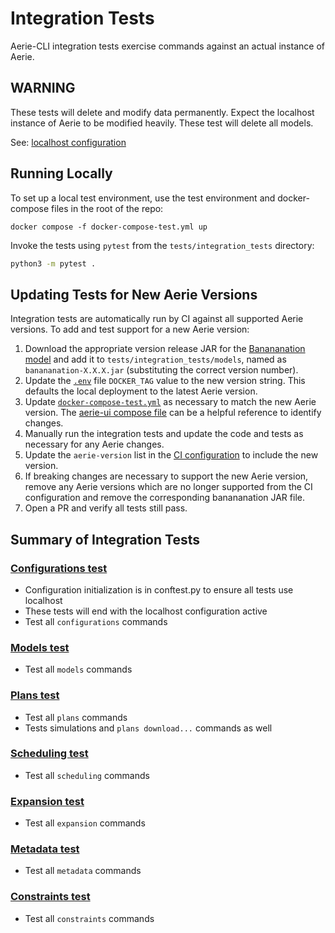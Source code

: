 # Integration Tests

Aerie-CLI integration tests exercise commands against an actual instance of Aerie.

## WARNING

These tests will delete and modify data permanently. Expect the localhost instance of Aerie to be modified heavily. These test will delete all models.

See: [localhost configuration](files/configuration/localhost_config.json)

## Running Locally

To set up a local test environment, use the test environment and docker-compose files in the root of the repo:

```
docker compose -f docker-compose-test.yml up
```

Invoke the tests using `pytest` from the `tests/integration_tests` directory:

```sh
python3 -m pytest .
```

## Updating Tests for New Aerie Versions

Integration tests are automatically run by CI against all supported Aerie versions. To add and test support for a new Aerie version:

1. Download the appropriate version release JAR for the [Banananation model](https://github.com/NASA-AMMOS/aerie/packages/1171106/versions) and add it to `tests/integration_tests/models`, named as `banananation-X.X.X.jar` (substituting the correct version number).
2. Update the [`.env`](../../.env) file `DOCKER_TAG` value to the new version string. This defaults the local deployment to the latest Aerie version.
3. Update [`docker-compose-test.yml`](../../docker-compose-test.yml) as necessary to match the new Aerie version. The [aerie-ui compose file](https://github.com/NASA-AMMOS/aerie-ui/blob/develop/docker-compose-test.yml) can be a helpful reference to identify changes.
4. Manually run the integration tests and update the code and tests as necessary for any Aerie changes.
5. Update the `aerie-version` list in the [CI configuration](../../.github/workflows/test.yml) to include the new version.
6. If breaking changes are necessary to support the new Aerie version, remove any Aerie versions which are no longer supported from the CI configuration and remove the corresponding banananation JAR file.
7. Open a PR and verify all tests still pass.

## Summary of Integration Tests

### [Configurations test](test_configurations.py)
- Configuration initialization is in conftest.py to ensure all tests use localhost
- These tests will end with the localhost configuration active
- Test all `configurations` commands

### [Models test](test_models.py)
- Test all `models` commands

### [Plans test](test_plans.py)
- Test all `plans` commands
- Tests simulations and `plans download...` commands as well

### [Scheduling test](test_scheduling.py)
- Test all `scheduling` commands

### [Expansion test](test_expansion.py)
- Test all `expansion` commands

### [Metadata test](test_metadata.py)
- Test all `metadata` commands

### [Constraints test](test_constraints.py)
- Test all `constraints` commands
